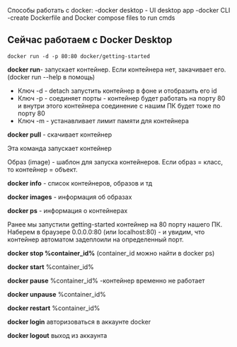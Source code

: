 Способы работать с docker:
-docker desktop - UI desktop app
-docker CLI
-create Dockerfile and Docker compose files to run cmds

## Сейчас работаем с Docker Desktop

```
docker run -d -p 80:80 docker/getting-started
```

**docker run**- запускает контейнер. Если контейнера нет, закачивает его.
(docker run --help в помощь)
- Ключ -d - detach запустить контейнер в фоне и отобразить его id
- Ключ -p - соединяет порты - контейнер будет работать на порту 80 и внутри этого контейнера соединение с нашим ПК будет тоже по порту 80
- Ключ -m - устанавливает лимит памяти для контейнера

**docker pull** - скачивает контейнер

Эта команда запускает контейнер 

Образ (image) - шаблон для запуска контейнеров. Если образ = класс, то контейнер = объект. 

**docker info** - список контейнеров, образов и тд

**docker images** - информация об образах

**docker ps** - информация о контейнерах

Ранее мы запустили getting-started контейнер на 80 порту нашего ПК. Наберем в браузере 0.0.0.0:80 (или localhost:80) - и увидим, что контейнер автоматом задеплоили на определенный порт.

**docker stop %container_id%** (container_id можно найти в docker ps)

**docker start** %container_id% 

**docker pause** %container_id% -контейнер временно не работает

**docker unpause** %container_id%

**docker restart** %container_id%

**docker login** авторизоваться в аккаунте docker

**docker logout** выход из аккаунта




